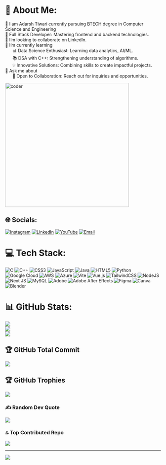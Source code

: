 # 💫 About Me:
🔭  I am Adarsh Tiwari currently pursuing BTECH degree in Computer Science and Engineering  
🔭 Full Stack Developer: Mastering frontend and backend technologies.  
👯 I’m looking to collaborate on LinkedIn.  
🌱 I’m currently learning  
&nbsp;&nbsp;&nbsp;&nbsp;&nbsp;&nbsp;📊 Data Science Enthusiast: Learning data analytics, AI/ML.  
&nbsp;&nbsp;&nbsp;&nbsp;&nbsp;&nbsp;📚 DSA with C++: Strengthening understanding of algorithms.  
&nbsp;&nbsp;&nbsp;&nbsp;&nbsp;&nbsp;💡 Innovative Solutions: Combining skills to create impactful projects.  
💬 Ask me about  
&nbsp;&nbsp;&nbsp;&nbsp;&nbsp;&nbsp;🤝 Open to Collaboration: Reach out for inquiries and opportunities.

<p align="right-top">
  <img src="https://camo.githubusercontent.com/4d9f5ecceb711eec6e2018f38a5677dc657c9738d4a65ba3b928c41c0a45b439/68747470733a2f2f6d69726f2e6d656469756d2e636f6d2f6d61782f313336302f302a37513379765349765f7430696f4a2d5a2e676966" alt="coder" width="400" />
</p>

## 🌐 Socials:
[![Instagram](https://img.shields.io/badge/Instagram-%23E4405F.svg?logo=Instagram&logoColor=white)](https://instagram.com/kode_mate) 
[![LinkedIn](https://img.shields.io/badge/LinkedIn-%230077B5.svg?logo=linkedin&logoColor=white)](https://linkedin.com/in/adarshtiwari27) 
[![YouTube](https://img.shields.io/badge/YouTube-%23FF0000.svg?logo=YouTube&logoColor=white)](https://youtube.com/@@kode_mate) 
[![Email](https://img.shields.io/badge/Email-D14836?logo=gmail&logoColor=white)](mailto:adarshtiwariq2323@gmail.com)

# 💻 Tech Stack:
![C](https://img.shields.io/badge/c-%2300599C.svg?style=for-the-badge&logo=c&logoColor=white) 
![C++](https://img.shields.io/badge/c++-%2300599C.svg?style=for-the-badge&logo=c%2B%2B&logoColor=white) 
![CSS3](https://img.shields.io/badge/css3-%231572B6.svg?style=for-the-badge&logo=css3&logoColor=white) 
![JavaScript](https://img.shields.io/badge/javascript-%23323330.svg?style=for-the-badge&logo=javascript&logoColor=%23F7DF1E) 
![Java](https://img.shields.io/badge/java-%23ED8B00.svg?style=for-the-badge&logo=openjdk&logoColor=white) 
![HTML5](https://img.shields.io/badge/html5-%23E34F26.svg?style=for-the-badge&logo=html5&logoColor=white) 
![Python](https://img.shields.io/badge/python-3670A0?style=for-the-badge&logo=python&logoColor=ffdd54) 
![Google Cloud](https://img.shields.io/badge/GoogleCloud-%234285F4.svg?style=for-the-badge&logo=google-cloud&logoColor=white) 
![AWS](https://img.shields.io/badge/AWS-%23FF9900.svg?style=for-the-badge&logo=amazon-aws&logoColor=white) 
![Azure](https://img.shields.io/badge/azure-%230072C6.svg?style=for-the-badge&logo=microsoftazure&logoColor=white) 
![Vite](https://img.shields.io/badge/vite-%23646CFF.svg?style=for-the-badge&logo=vite&logoColor=white) 
![Vue.js](https://img.shields.io/badge/vue.js-%2335495e.svg?style=for-the-badge&logo=vuedotjs&logoColor=%234FC08D) 
![TailwindCSS](https://img.shields.io/badge/tailwindcss-%2338B2AC.svg?style=for-the-badge&logo=tailwind-css&logoColor=white) 
![NodeJS](https://img.shields.io/badge/node.js-6DA55F?style=for-the-badge&logo=node.js&logoColor=white) 
![Next JS](https://img.shields.io/badge/Next-black?style=for-the-badge&logo=next.js&logoColor=white) 
![MySQL](https://img.shields.io/badge/mysql-4479A1.svg?style=for-the-badge&logo=mysql&logoColor=white) 
![Adobe](https://img.shields.io/badge/adobe-%23FF0000.svg?style=for-the-badge&logo=adobe&logoColor=white) 
![Adobe After Effects](https://img.shields.io/badge/Adobe%20After%20Effects-9999FF.svg?style=for-the-badge&logo=Adobe%20After%20Effects&logoColor=white) 
![Figma](https://img.shields.io/badge/figma-%23F24E1E.svg?style=for-the-badge&logo=figma&logoColor=white) 
![Canva](https://img.shields.io/badge/Canva-%2300C4CC.svg?style=for-the-badge&logo=Canva&logoColor=white) 
![Blender](https://img.shields.io/badge/blender-%23F5792A.svg?style=for-the-badge&logo=blender&logoColor=white)

# 📊 GitHub Stats:
![](https://github-readme-stats.vercel.app/api?username=adarsh2027dev&theme=dark&hide_border=false&include_all_commits=true&count_private=true)<br/>
![](https://github-readme-streak-stats.herokuapp.com/?user=adarsh2027dev&theme=dark&hide_border=false)<br/>
![](https://github-readme-stats.vercel.app/api/top-langs/?username=adarsh2027dev&theme=dark&hide_border=false&include_all_commits=true&count_private=true&layout=compact)

## 🏆 GitHub Total Commit
![](https://github-readme-stats.vercel.app/api?username=adarsh2027dev&theme=dark&hide_border=false&include_all_commits=true&count_private=true&token=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)

## 🏆 GitHub Trophies
![](https://github-profile-trophy.vercel.app/?username=adarsh2027dev&theme=radical&no-frame=false&no-bg=false&margin-w=4)

### ✍️ Random Dev Quote
![](https://quotes-github-readme.vercel.app/api?type=vetical&theme=radical)

### 🔝 Top Contributed Repo
![](https://github-contributor-stats.vercel.app/api?username=adarsh2027dev&limit=5&theme=dark&combine_all_yearly_contributions=true)

---
[![](https://visitcount.itsvg.in/api?id=adarsh2027dev&icon=0&color=1)](https://visitcount.itsvg.in)

<!-- Proudly created with GPRM ( https://gprm.itsvg.in ) -->

